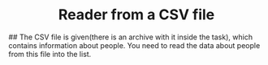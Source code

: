 <h1 align = "center"> Reader from a CSV file </h1>
## The CSV file is given(there is an archive with it inside the task), which contains information about people. You need to read the data about people from this file into the list.
